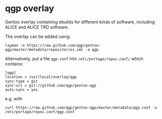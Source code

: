 qgp overlay
=======

Gentoo overlay containing ebuilds for different kinds of software,
including ALICE and ALICE TRD software.

The overlay can be added using:
```
layman -o https://raw.github.com/qgp/gentoo-qgp/master/metadata/repositories.xml -a qgp
```

Alternatively, put a file ```qgp.conf``` into ```/etc/portage/repos.conf/``` which contains:
```
[qgp]
location = /usr/local/overlay/qgp
sync-type = git
sync-uri = git://github.com/qgp/gentoo-qgp
auto-sync = yes
```
e.g. with
```
curl https://raw.github.com/qgp/gentoo-qgp/master/metadata/qgp.conf -o /etc/portage/repos.conf/qgp.conf
```
